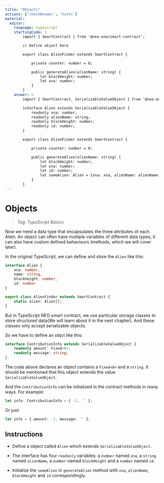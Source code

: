 ```yaml
---
title: "Objects"
actions: ['checkAnswer', 'hints']
material: 
  editor:
    language: typescript
    startingCode: |
        import { SmartContract } from '@neo-one/smart-contract';

        // Define object here

        export class AlienFinder extends SmartContract {

            private counter: number = 0; 

            public generateAlien(alienName: string) {
                let blockHeight: number;
                let xna: number;
            }
        }
    answer: > 
        import { SmartContract, SerializableValueObject } from '@neo-one/smart-contract';

        interface Alien extends SerializableValueObject {
            readonly xna: number;
            readonly alienName: string;
            readonly blockHeight: number;
            readonly id: number;
        }

        export class AlienFinder extends SmartContract {

            private counter: number = 0; 

            public generateAlien(alienName: string) {
                let blockHeight: number;
                let xna: number;
                let id: number;
                let someAlien: Alien = {xna: xna, alienName: alienName, blockHeight: blockHeight, id: id};
            }
        }
---
```


# Objects
> *Tag: TypeScript Basics*

Now we need a data type that encapsulates the three attributes of each Alien. An object can often have multiple variables of different data types, it can also have custom defined behaviours (methods, which we will cover later).

In the original TypeScript, we can define and store the `Alien` like this:

```typescript
interface Alien {
    xna: number,
    name: string,
    blockheight: number,
    id: number
}

export class AlienFinder extends SmartContract {
    static alien: Alien[];
}
```

But in TypeScript NEO smart contract, we use particular storage classes to store structured data(We will learn about it in the next chapter). And these classes only accept serializable objects.

So we have to define an objct like this: 

```typescript
interface ContributionInfo extends SerializableValueObject {
    readonly amount: Fixed<8>;
    readonly message: string;
}
```

The code above declares an object contains a `Fixed<8>` and a `string`. It should be mentioned that this object extends the value `SerializableValueObject`.

And the `ContributionInfo` can be initialized in the contract methods in many ways. For example:

```typescript
let info: ContributionInfo = { -1, '' };
```

Or just:

```typescript
let info = { amount: -1, message: '' };
```

## Instructions

- Define a object called `Alien` which extends `SerializableValueObject`.

- The interface has four `readonly` variables: a `number` named `xna`, a `string` named `alienName`, a `number` named `blockHeight` and a `number` named `id`.

- Initialize the `someAlien` in `generateAlien` method with `xna`, `alienName`, `blockHeight` and `id` correspondingly.
